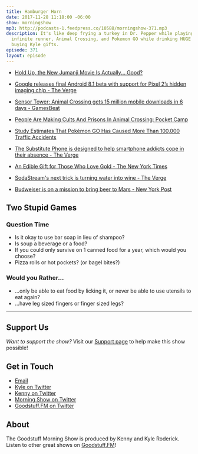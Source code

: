 ```yaml
---
title: Hamburger Horn
date: 2017-11-28 11:18:00 -06:00
show: morningshow
mp3: http://podcasts-1.feedpress.co/10588/morningshow-371.mp3
description: It's like deep frying a turkey in Dr. Pepper while playing the Jumanji
  infinite runner, Animal Crossing, and Pokemon GO while drinking HUGE BUBBLES and
  buying Kyle gifts.
episode: 371
layout: episode
---
```


* [Hold Up, the New Jumanji Movie Is Actually... Good?](https://io9.gizmodo.com/hold-up-the-new-jumanji-movie-is-actually-good-1820763770)

* [Google releases final Android 8.1 beta with support for Pixel 2’s hidden imaging chip - The Verge](https://www.theverge.com/circuitbreaker/2017/11/27/16706236/android-oreo-update-final-beta-releases-pixel-visual-core)

* [Sensor Tower: Animal Crossing gets 15 million mobile downloads in 6 days - GamesBeat](https://venturebeat.com/2017/11/27/sensor-tower-animal-crossing-gets-15-million-mobile-downloads-in-6-days/)

* [People Are Making Cults And Prisons In Animal Crossing: Pocket Camp](https://kotaku.com/people-are-making-cults-and-prisons-in-animal-crossing-1820767816)

* [Study Estimates That Pokémon GO Has Caused More Than 100,000 Traffic Accidents](https://gizmodo.com/study-estimates-that-pokemon-go-has-caused-more-than-10-1820776908)

* [The Substitute Phone is designed to help smartphone addicts cope in their absence - The Verge](https://www.theverge.com/2017/11/26/16701950/substitute-phoneklemens-schillinger-smartphone-addiction)

* [An Edible Gift for Those Who Love Gold - The New York Times](https://www.nytimes.com/2017/11/27/dining/laduree-macaron-gold-bergdorf-goodman.html?_r=0)

* [SodaStream's next trick is turning water into wine - The Verge](https://www.theverge.com/circuitbreaker/2017/11/27/16705484/sodastream-sparkling-gold-mix-wine-seltzer-water)

* [Budweiser is on a mission to bring beer to Mars - New York Post](https://nypost.com/2017/11/27/budweiser-is-on-a-mission-to-bring-beer-to-mars/)

## Two Stupid Games
### Question Time
- Is it okay to use bar soap in lieu of shampoo?
- Is soup a beverage or a food?
- If you could only survive on 1 canned food for a year, which would you choose?
- Pizza rolls or hot pockets? (or bagel bites?)

### Would you Rather...
- ...only be able to eat food by licking it, or never be able to use utensils to eat again?
- ...have leg sized fingers or finger sized legs?

---

## Support Us
*Want to support the show?* Visit our [Support page](https://goodstuff.fm/support) to help make this show possible!

## Get in Touch
* [Email](mailto:kyle@goodstuff.fm)
* [Kyle on Twitter](http://twitter.com/dogburps)
* [Kenny on Twitter](http://twitter.com/pizzarobotics)
* [Morning Show on Twitter](http://twitter.com/morningshowam)
* [Goodstuff.FM on Twitter](http://twitter.com/goodstufffm)

## About
The Goodstuff Morning Show is produced by Kenny and Kyle Roderick. Listen to other great shows on [Goodstuff.FM](http://goodstuff.fm/shows)!